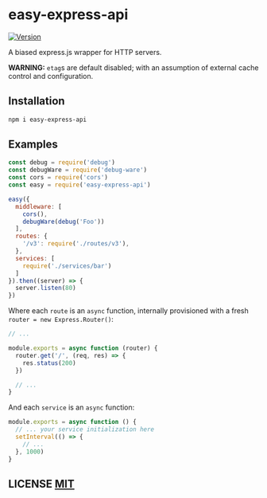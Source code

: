 # easy-express-api
[![Version](https://img.shields.io/npm/v/easy-express-api.svg)](https://www.npmjs.org/package/easy-express-api)

A biased express.js wrapper for HTTP servers.

**WARNING:** `etag`s are default disabled; with an assumption of external cache control and configuration.


## Installation
``` bash
npm i easy-express-api
```


## Examples
``` javascript
const debug = require('debug')
const debugWare = require('debug-ware')
const cors = require('cors')
const easy = require('easy-express-api')

easy({
  middleware: [
    cors(),
    debugWare(debug('Foo'))
  ],
  routes: {
    '/v3': require('./routes/v3'),
  },
  services: [
    require('./services/bar')
  ]
}).then((server) => {
  server.listen(80)
})
```

Where each `route` is an `async` function, internally provisioned with a fresh `router = new Express.Router()`:
``` js
// ...

module.exports = async function (router) {
  router.get('/', (req, res) => {
    res.status(200)
  })

  // ...
}
```

And each `service` is an `async` function:

``` js
module.exports = async function () {
  // ... your service initialization here
  setInterval(() => {
    // ...
  }, 1000)
}
```


## LICENSE [MIT](LICENSE)
